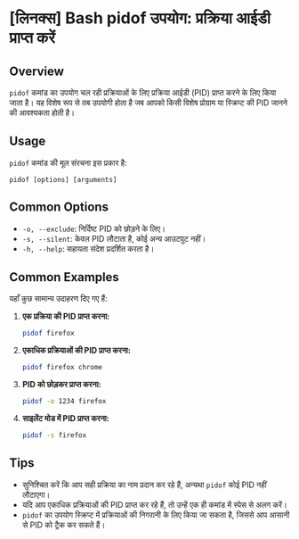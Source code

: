 # [लिनक्स] Bash pidof उपयोग: प्रक्रिया आईडी प्राप्त करें

## Overview
`pidof` कमांड का उपयोग चल रही प्रक्रियाओं के लिए प्रक्रिया आईडी (PID) प्राप्त करने के लिए किया जाता है। यह विशेष रूप से तब उपयोगी होता है जब आपको किसी विशेष प्रोग्राम या स्क्रिप्ट की PID जानने की आवश्यकता होती है।

## Usage
`pidof` कमांड की मूल संरचना इस प्रकार है:

```
pidof [options] [arguments]
```

## Common Options
- `-o, --exclude`: निर्दिष्ट PID को छोड़ने के लिए।
- `-s, --silent`: केवल PID लौटाता है, कोई अन्य आउटपुट नहीं।
- `-h, --help`: सहायता संदेश प्रदर्शित करता है।

## Common Examples
यहाँ कुछ सामान्य उदाहरण दिए गए हैं:

1. **एक प्रक्रिया की PID प्राप्त करना:**
   ```bash
   pidof firefox
   ```

2. **एकाधिक प्रक्रियाओं की PID प्राप्त करना:**
   ```bash
   pidof firefox chrome
   ```

3. **PID को छोड़कर प्राप्त करना:**
   ```bash
   pidof -o 1234 firefox
   ```

4. **साइलेंट मोड में PID प्राप्त करना:**
   ```bash
   pidof -s firefox
   ```

## Tips
- सुनिश्चित करें कि आप सही प्रक्रिया का नाम प्रदान कर रहे हैं, अन्यथा `pidof` कोई PID नहीं लौटाएगा।
- यदि आप एकाधिक प्रक्रियाओं की PID प्राप्त कर रहे हैं, तो उन्हें एक ही कमांड में स्पेस से अलग करें।
- `pidof` का उपयोग स्क्रिप्ट में प्रक्रियाओं की निगरानी के लिए किया जा सकता है, जिससे आप आसानी से PID को ट्रैक कर सकते हैं।